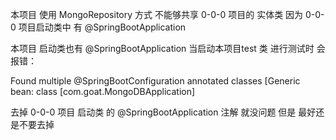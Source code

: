 本项目 使用 MongoRepository 方式  不能够共享 0-0-0 项目的 实体类 因为 0-0-0 项目启动类中 有 @SpringBootApplication

本项目 启动类也有 @SpringBootApplication  当启动本项目test 类 进行测试时 会报错：

Found multiple @SpringBootConfiguration annotated classes [Generic bean: class [com.goat.MongoDBApplication]


去掉 0-0-0 项目 启动类 的 @SpringBootApplication 注解 就没问题 但是  最好还是不要去掉